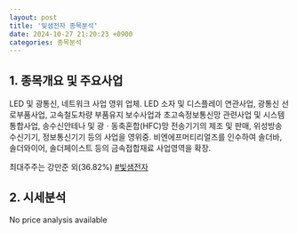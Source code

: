 ```yaml
---
layout: post
title: '빛샘전자 종목분석'
date: 2024-10-27 21:20:23 +0900
categories: 종목분석
---
```


## 1. 종목개요 및 주요사업

LED 및 광통신, 네트워크 사업 영위 업체. LED 소자 및 디스플레이 연관사업, 광통신 선로부품사업, 고속철도차량 부품유지 보수사업과 초고속정보통신망 관련사업 및 시스템통합사업, 송수신안테나 및 광ㆍ동축혼합(HFC)망 전송기기의 제조 및 판매, 위성방송 수신기기, 정보통신기기 등의 사업을 영위중. 비엔에프머티리얼즈를 인수하여 솔더바, 솔더와이어, 솔더페이스트 등의 금속접합재료 사업영역을 확장.

최대주주는 강만준 외(36.82%)
[#빛샘전자](#)

## 2. 시세분석

No price analysis available
